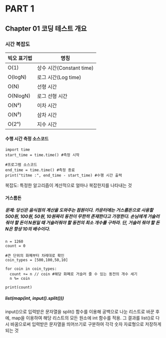 # PART 1 #
## Chapter 01 코딩 테스트 개요 ## 


### 시간 복잡도 ###
| 빅오 표기법 | 명칭 |
|-------------|--------|
|O(1)         |상수 시간(Constant time)|
|O(logN)      |로그 시간(Log time)|
|O(N)         |선형 시간|
|O(NlogN)     |로그 선형 시간|
|O(N²)         |이차 시간|
|O(N³)       |삼차 시간|
|O(2ⁿ)        |지수 시간|


#### 수행 시간 측정 소스코드 ####
```
import time
start_time = time.time() #측정 시작

#프로그램 소스코드
end_time = time.time() #측정 종료
print("titme :", end_time - start_time) #수행 시간 출력
```

복잡도: 특정한 알고리즘이 계산적으로 얼마나 복잡한지를 나타내는 것


#### 거스름돈 ####
##### 문제: 당신은 음식점의 계산을 도와주는 점원이다. 카운터에는 거스름돈으로 사용할 500원, 100원, 50원, 10원짜리 동전이 무한히 존재한다고 가정한다. 손님에게 거슬러 줘야 할 돈이 N원일 때 거슬러줘야 할 동전의 최소 개수를 구하라. 단, 거슬러 줘야 할 돈 N은 항상 10의 배수이다. #####
```
n = 1260
count = 0

#큰 단위의 화폐부터 차례대로 확인
coin_types = [500,100,50,10]

for coin in coin_types:
  count += n // coin #해당 화폐로 거슬러 줄 수 있는 동전의 개수 세기
  n %= coin

print(count)
```


##### list(map(int, input().split())) #####
input()으로 입력받은 문자열을 split() 함수를 이용해 공백으로 나눈 리스트로 바꾼 후에, map을 이용하여 해당 리스트의 모든 원소에 int 함수를 적용. 그 결과를 list()로 다시 바꿈으로써 입력받은 문자열을 띄어쓰기로 구분하여 각각 숫자 자료형으로 저장하게 되는 것 

